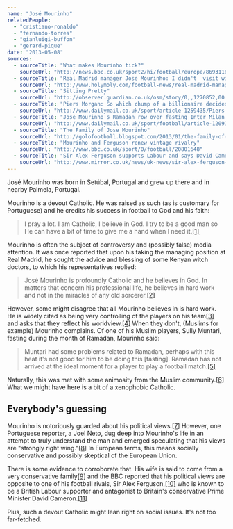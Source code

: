 ```yaml
---
name: "José Mourinho"
relatedPeople:
  - "cristiano-ronaldo"
  - "fernando-torres"
  - "gianluigi-buffon"
  - "gerard-pique"
date: "2013-05-08"
sources:
  - sourceTitle: "What makes Mourinho tick?"
    sourceUrl: "http://news.bbc.co.uk/sport2/hi/football/europe/8693118.stm"
  - sourceTitle: "Real Madrid manager Jose Mourinho: I didn't  visit witch doctors in Kenya"
    sourceUrl: "http://www.holymoly.com/football-news/real-madrid-manager-jose-mourinho-i-didnt-visit-witch-doctors-kenya50644"
  - sourceTitle: "Sitting Pretty"
    sourceUrl: "http://observer.guardian.co.uk/osm/story/0,,1270852,00.html"
  - sourceTitle: "Piers Morgan: So which chump of a billionaire decided to drive Jose Mourinho away from Chelsea"
    sourceUrl: "http://www.dailymail.co.uk/sport/article-1259435/Piers-Morgan-So-chump-billionaire-decided-drive-Jose-Mourinho-away-Chelsea.html"
  - sourceTitle: "Jose Mourinho's Ramadan row over fasting Inter Milan star Sulley Muntari angers Muslim leader"
    sourceUrl: "http://www.dailymail.co.uk/sport/football/article-1209182/Jose-Mourinhos-Ramadan-comments-fasting-Inter-Milan-star-Sulley-Muntari-angers-Muslim-leader.html#ixzz0PXaSCNQa"
  - sourceTitle: "The Family of Jose Mourinho"
    sourceUrl: "http://golofootball.blogspot.com/2013/01/the-family-of-jose-mourinho.html"
  - sourceTitle: "Mourinho and Ferguson renew vintage rivalry"
    sourceUrl: "http://www.bbc.co.uk/sport/0/football/20801648"
  - sourceTitle: "Sir Alex Ferguson supports Labour and says David Cameron's policies are about 'helping his own sort.'"
    sourceUrl: "http://www.mirror.co.uk/news/uk-news/sir-alex-ferguson-supports-labour-217474"
---
```


José Mourinho was born in Setúbal, Portugal and grew up there and in nearby Palmela, Portugal.

Mourinho is a devout Catholic. He was raised as such (as is customary for Portuguese) and he credits his success in football to God and his faith:

>I pray a lot. I am Catholic, I believe in God. I try to be a good man so He can have a bit of time to give me a hand when I need it.<a class="source-citation" href="#http://news.bbc.co.uk/sport2/hi/football/europe/8693118.stm" title="What makes Mourinho tick?">[1]</a>

Mourinho is often the subject of controversy and (possibly false) media attention. It was once reported that upon his taking the managing position at Real Madrid, he sought the advice and blessing of some Kenyan witch doctors, to which his representatives replied:

>José Mourinho is profoundly Catholic and he believes in God. In matters that concern his professional life, he believes in hard work and not in the miracles of any old sorcerer.<a class="source-citation" href="#http://www.holymoly.com/football-news/real-madrid-manager-jose-mourinho-i-didnt-visit-witch-doctors-kenya50644" title="Real Madrid manager Jose Mourinho: I didn&apos;t  visit witch doctors in Kenya">[2]</a>

However, some might disagree that all Mourinho believes in is hard work. He is widely cited as being very controlling of the players on his team<a class="source-citation" href="#http://observer.guardian.co.uk/osm/story/0,,1270852,00.html" title="Sitting Pretty">[3]</a> and asks that they reflect his worldview.<a class="source-citation" href="#http://www.dailymail.co.uk/sport/article-1259435/Piers-Morgan-So-chump-billionaire-decided-drive-Jose-Mourinho-away-Chelsea.html" title="Piers Morgan: So which chump of a billionaire decided to drive Jose Mourinho away from Chelsea">[4]</a> When they don't, (Muslims for example) Mourinho complains. Of one of his Muslim players, Sully Muntari, fasting during the month of Ramadan, Mourinho said:

>Muntari had some problems related to Ramadan, perhaps with this heat it's not good for him to be doing this [fasting]. Ramadan has not arrived at the ideal moment for a player to play a football match.<a class="source-citation" href="#http://www.dailymail.co.uk/sport/football/article-1209182/Jose-Mourinhos-Ramadan-comments-fasting-Inter-Milan-star-Sulley-Muntari-angers-Muslim-leader.html#ixzz0PXaSCNQa" title="Jose Mourinho&apos;s Ramadan row over fasting Inter Milan star Sulley Muntari angers Muslim leader">[5]</a>

Naturally, this was met with some animosity from the Muslim community.<a class="source-citation" href="#http://www.dailymail.co.uk/sport/football/article-1209182/Jose-Mourinhos-Ramadan-comments-fasting-Inter-Milan-star-Sulley-Muntari-angers-Muslim-leader.html#ixzz0PXaSCNQa" title="Jose Mourinho&apos;s Ramadan row over fasting Inter Milan star Sulley Muntari angers Muslim leader">[6]</a> What we might have here is a bit of a xenophobic Catholic.


## Everybody's guessing

Mourinho is notoriously guarded about his political views.<a class="source-citation" href="#http://observer.guardian.co.uk/osm/story/0,,1270852,00.html" title="Sitting Pretty">[7]</a> However, one Portuguese reporter, a Joel Neto, dug deep into Mourinho's life in an attempt to truly understand the man and emerged speculating that his views are "strongly right wing."<a class="source-citation" href="#http://observer.guardian.co.uk/osm/story/0,,1270852,00.html" title="Sitting Pretty">[8]</a> In European terms, this means socially conservative and possibly skeptical of the European Union.

There is some evidence to corroborate that. His wife is said to come from a very conservative family<a class="source-citation" href="#http://golofootball.blogspot.com/2013/01/the-family-of-jose-mourinho.html" title="The Family of Jose Mourinho">[9]</a> and the BBC reported that his political views are opposite to one of his football rivals, Sir Alex Ferguson,<a class="source-citation" href="#http://www.bbc.co.uk/sport/0/football/20801648" title="Mourinho and Ferguson renew vintage rivalry">[10]</a> who is known to be a British Labour supporter and antagonist to Britain's conservative Prime Minister David Cameron.<a class="source-citation" href="#http://www.mirror.co.uk/news/uk-news/sir-alex-ferguson-supports-labour-217474" title="Sir Alex Ferguson supports Labour and says David Cameron&apos;s policies are about &apos;helping his own sort.&apos;">[11]</a>

Plus, such a devout Catholic might lean right on social issues. It's not too far-fetched.